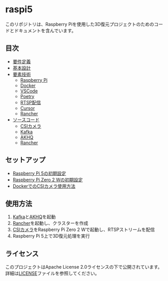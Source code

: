 # raspi5

このリポジトリは、Raspberry Piを使用した3D復元プロジェクトのためのコードとドキュメントを含んでいます。

## 目次

- [要件定義](docs/0020_theme/0010_3DReconstruction/0010_requirements_definition/0010_requirements_definition.md)
- [基本設計](docs/0020_theme/0010_3DReconstruction/0020_basic_design_document/0010_目線カメラ画像からの3D復元.md)
- [要素技術](docs/0030_要素技術)
  - [Raspberry Pi](docs/0030_要素技術/0010_RaspberryPi)
  - [Docker](docs/0030_要素技術/0020_Docker)
  - [VSCode](docs/0030_要素技術/0030_VSCode)
  - [Poetry](docs/0030_要素技術/0040_Poetry)
  - [RTSP配信](docs/0030_要素技術/0060_RTSP配信)
  - [Cursor](docs/0030_要素技術/0080_Cursor)
  - [Rancher](docs/0030_要素技術/0100_Rancher)
- [ソースコード](src)
  - [CSIカメラ](src/csicam)
  - [Kafka](src/kafka) 
  - [AKHQ](src/akhq)
  - [Rancher](src/rancher)

## セットアップ

- [Raspberry Pi 5の初期設定](docs/0030_要素技術/0010_RaspberryPi/0010_RaspberryPi5初期設定方法.md)
- [Raspberry Pi Zero 2 Wの初期設定](docs/0030_要素技術/0010_RaspberryPi/0020_RaspberryPiZero2W初期設定方法.md)
- [DockerでのCSIカメラ使用方法](docs/0030_要素技術/0010_RaspberryPi/0030_DockerでのCSIカメラ使用方法.md)

## 使用方法

1. [Kafka](src/kafka)と[AKHQ](src/akhq)を起動
2. [Rancher](src/rancher)を起動し、クラスターを作成
3. [CSIカメラ](src/csicam)をRaspberry Pi Zero 2 Wで起動し、RTSPストリームを配信
4. Raspberry Pi 5上で3D復元処理を実行

## ライセンス

このプロジェクトはApache License 2.0ライセンスの下で公開されています。詳細は[LICENSE](LICENSE)ファイルを参照してください。